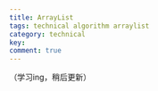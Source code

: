 ```yaml
---
title: ArrayList
tags: technical algorithm arraylist
category: technical
key: 
comment: true
---
```




（学习ing，稍后更新）

<!--nomore-->

